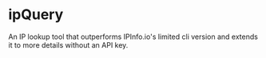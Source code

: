 # ipQuery
An IP lookup tool that outperforms IPInfo.io's limited cli version and extends it to more details without an API key.
